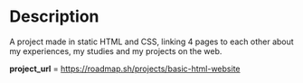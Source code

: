 # Description

A project made in static HTML and CSS, linking 4 pages to each other about my experiences, my studies and my projects on the web.

**project_url** = https://roadmap.sh/projects/basic-html-website
